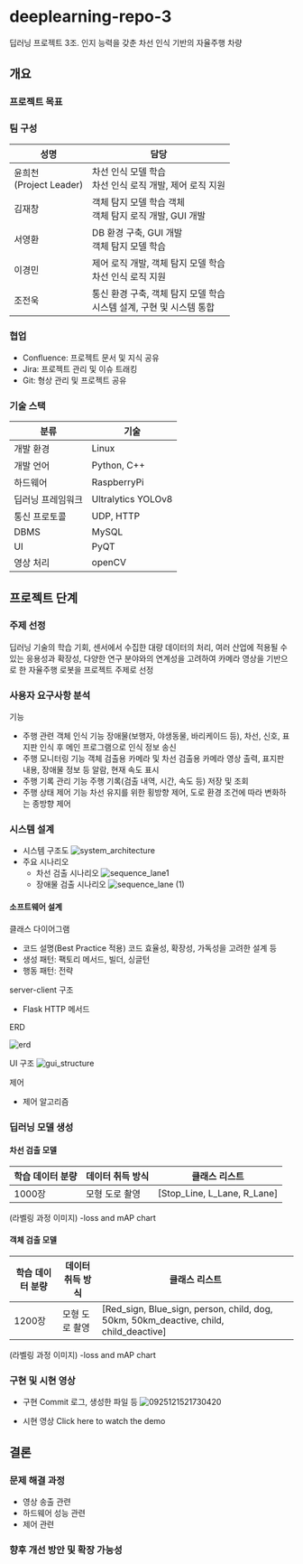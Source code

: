 # deeplearning-repo-3
딥러닝 프로젝트 3조. 인지 능력을 갖춘 차선 인식 기반의 자율주행 차량 

## 개요
### 프로젝트 목표
### 팀 구성
|성명|담당|
|----|-----|
|윤희천 <br> (Project Leader)|차선 인식 모델 학습 <br> 차선 인식 로직 개발, 제어 로직 지원| 
|김재창|객체 탐지 모델 학습 객체 <br> 객체 탐지 로직 개발, GUI 개발|
|서영환|DB 환경 구축, GUI 개발 <br> 객체 탐지 모델 학습| 
|이경민|제어 로직 개발, 객체 탐지 모델 학습 <br> 차선 인식 로직 지원|
|조전욱|통신 환경 구축, 객체 탐지 모델 학습 <br> 시스템 설계, 구현 및 시스템 통합|
### 협업
- Confluence: 프로젝트 문서 및 지식 공유
- Jira: 프로젝트 관리 및 이슈 트래킹
- Git: 형상 관리 및 프로젝트 공유
### 기술 스택
|분류|기술|
|-----|-----|
|개발 환경|Linux|
|개발 언어|Python, C++|
|하드웨어|RaspberryPi|
|딥러닝 프레임워크|Ultralytics YOLOv8|
|통신 프로토콜|UDP, HTTP|
|DBMS|MySQL|
|UI|PyQT|
|영상 처리|openCV|
## 프로젝트 단계
### 주제 선정
딥러닝 기술의 학습 기회, 센서에서 수집한 대량 데이터의 처리, 여러 산업에 적용될 수 있는 응용성과 확장성, 다양한 연구 분야와의 연계성을 고려하여 카메라 영상을 기반으로 한 자율주행 로봇을 프로젝트 주제로 선정
### 사용자 요구사항 분석
기능
- 주행 관련 객체 인식 기능
  장애물(보행자, 야생동물, 바리케이드 등), 차선, 신호, 표지판 인식 후 메인 프로그램으로 인식 정보 송신
- 주행 모니터링 기능
  객체 검출용 카메라 및 차선 검출용 카메라 영상 출력, 표지판 내용, 장애물 정보 등 알람, 현재 속도 표시
- 주행 기록 관리 기능
  주행 기록(검출 내역, 시간, 속도 등) 저장 및 조회 
- 주행 상태 제어 기능
  차선 유지를 위한 횡방향 제어, 도로 환경 조건에 따라 변화하는 종방향 제어
  

### 시스템 설계
- 시스템 구조도
![system_architecture](https://github.com/user-attachments/assets/be74edc8-9306-4ccd-9494-87cf21cf4ec3)
- 주요 시나리오
  - 차선 검출 시나리오
![sequence_lane1](https://github.com/user-attachments/assets/7db9002c-4d24-4c77-beda-08a4e25903b1)
  - 장애물 검출 시나리오
![sequence_lane (1)](https://github.com/user-attachments/assets/ad45240c-29f7-4031-8746-643ae64fcabb)

#### 소프트웨어 설계
클래스 다이어그램
- 코드 설명(Best Practice 적용)
  코드 효율성, 확장성, 가독성을 고려한 설계 등
- 생성 패턴: 팩토리 메서드, 빌더, 싱글턴
- 행동 패턴: 전략

server-client 구조
- Flask HTTP 메서드

ERD

![erd](https://github.com/user-attachments/assets/9d43f6bd-cfd1-4fda-aece-ae4cf4ae6320)

UI 구조
![gui_structure](https://github.com/user-attachments/assets/e14f82ce-8122-4441-bf51-14b57c5dcbd9)

제어
- 제어 알고리즘
### 딥러닝 모델 생성
#### 차선 검출 모델
|학습 데이터 분량|데이터 취득 방식|클래스 리스트|
|-----|-----|-----|
|1000장|모형 도로 촬영|[Stop_Line, L_Lane, R_Lane]|

(라벨링 과정 이미지)
-loss and mAP chart

#### 객체 검출 모델
|학습 데이터 분량|데이터 취득 방식|클래스 리스트|
|-----|-----|-----|
|1200장|모형 도로 촬영|[Red_sign, Blue_sign, person, child, dog, 50km, 50km_deactive, child, child_deactive]|

(라벨링 과정 이미지)
-loss and mAP chart

### 구현 및 시현 영상
- 구현
  Commit 로그, 생성한 파일 등
![0925121521730420](https://github.com/user-attachments/assets/b6db7a78-0eb2-47d3-aa2a-0b1902b0229b)

- 시현 영상
Click here to watch the demo

## 결론
### 문제 해결 과정
- 영상 송출 관련
- 하드웨어 성능 관련
- 제어 관련
### 향후 개선 방안 및 확장 가능성
